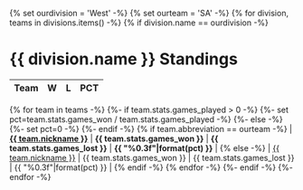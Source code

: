 {% set ourdivision = 'West' -%}
{% set ourteam = 'SA' -%}
{% for division, teams in divisions.items() -%}
{% if division.name == ourdivision -%}
# {{ division.name }} Standings

| Team | W | L | PCT |
|:-----|--:|--:|----:|
{% for team in teams -%}
{%- if team.stats.games_played > 0 -%}
{%- set pct=team.stats.games_won / team.stats.games_played -%}
{%- else -%}
{%- set pct=0 -%}
{%- endif -%}
{% if team.abbreviation == ourteam -%}
| [**{{ team.nickname }}**](/r/{{team|team_sr}}) | **{{ team.stats.games_won }}** | **{{ team.stats.games_lost }}** | **{{ "%0.3f"|format(pct) }}** |
{% else -%}
| [{{ team.nickname }}](/r/{{team|team_sr}}) | {{ team.stats.games_won }} | {{ team.stats.games_lost }} | {{ "%0.3f"|format(pct) }} |
{% endif -%}
{% endfor -%}
{%- endif -%}
{%- endfor -%}
